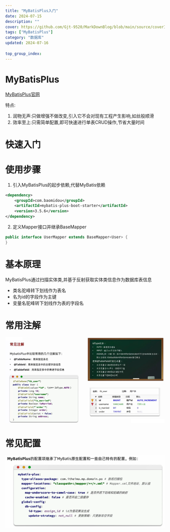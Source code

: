 ```yaml
---
title: "MyBatisPlus入门"
date: 2024-07-15
description: ""
cover: https://github.com/Gjt-9520/MarkDownBlog/blob/main/source/coverImages/Bimage-135/Bimage63.jpg?raw=true
tags: ["MyBatisPlus"]
category: "数据库"
updated: 2024-07-16
  
top_group_index: 
---
```


# MyBatisPlus

[MyBatisPlus官网](https://baomidou.com/)

特点:
1. 润物无声:只做增强不做改变,引入它不会对现有工程产生影响,如丝般顺滑
2. 效率至上:只需简单配置,即可快速进行单表CRUD操作,节省大量时间

# 快速入门

# 使用步骤

1. 引入MyBatisPlus的起步依赖,代替MyBatis依赖

```xml
<dependency>
    <groupId>com.baomidou</groupId>
    <artifactId>mybatis-plus-boot-starter</artifactId>
    <version>3.5.6</version>
</dependency>
```

2. 定义Mapper接口并继承BaseMapper

```java
public interface UserMapper extends BaseMapper<User> {
}
```

# 基本原理

MyBatisPlus通过扫描实体类,并基于反射获取实体类信息作为数据库表信息

- 类名驼峰转下划线作为表名
- 名为id的字段作为主键
- 变量名驼峰转下划线作为表的字段名

# 常用注解

![常用注解](../images/MyBatisPlus常用注解.png)

# 常见配置

![常见配置](../images/MyBatisPlus常用配置.png)